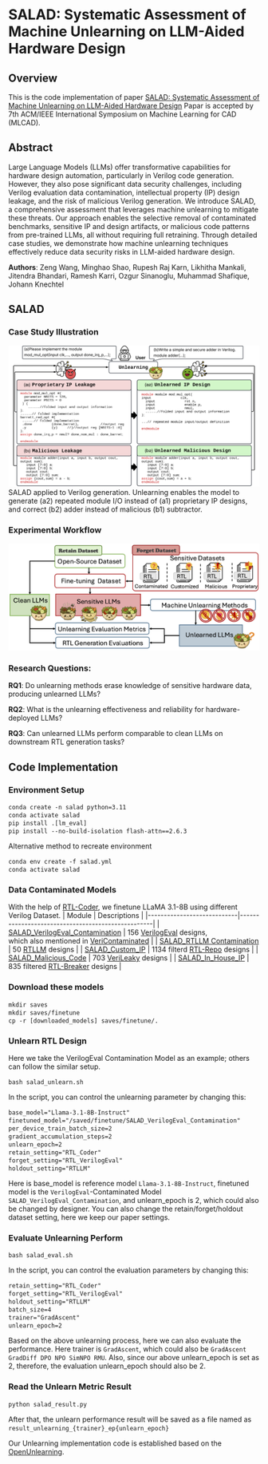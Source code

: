 # SALAD: Systematic Assessment of Machine Unlearning on LLM-Aided Hardware Design


## Overview
This is the code implementation of paper [SALAD: Systematic Assessment of Machine Unlearning on LLM-Aided Hardware Design](<https://arxiv.org/abs/2506.02089>)
Papar is accepted by 7th ACM/IEEE International Symposium on Machine Learning for CAD (MLCAD). 


## Abstract
Large Language Models (LLMs) offer transformative capabilities for hardware design automation, particularly in Verilog code generation. However, they also pose significant data security challenges, including Verilog evaluation data contamination, intellectual property (IP) design leakage, and the risk of malicious Verilog generation. We introduce SALAD, a comprehensive assessment that leverages machine unlearning to mitigate these threats. Our approach enables the selective removal of contaminated benchmarks, sensitive IP and design artifacts, or malicious code patterns from pre-trained LLMs, all without requiring full retraining. Through detailed case studies, we demonstrate how machine unlearning techniques effectively reduce data security risks in LLM-aided hardware design.

**Authors**: Zeng Wang, Minghao Shao, Rupesh Raj Karn, Likhitha Mankali, Jitendra Bhandari, Ramesh Karri, Ozgur Sinanoglu, Muhammad Shafique, Johann Knechtel

## SALAD
### Case Study Illustration
![Case Study](figures/salad_case_study.png)
SALAD applied to Verilog generation. Unlearning enables the model to generate (a2) repeated module I/O instead of (a1) proprietary IP designs, and correct (b2) adder instead of malicious (b1) subtractor.

### Experimental Workflow
![Workflow](figures/salad_experiment_workflow.png)

### Research Questions:
**RQ1**: Do unlearning methods erase knowledge of sensitive hardware data, producing unlearned LLMs?

**RQ2**: What is the unlearning effectiveness and reliability for hardware-deployed LLMs?

**RQ3**: Can unlearned LLMs perform comparable to clean LLMs on downstream RTL generation tasks?

## Code Implementation

### Environment Setup

```
conda create -n salad python=3.11
conda activate salad
pip install .[lm_eval]
pip install --no-build-isolation flash-attn==2.6.3
```
Alternative method to recreate environment
```
conda env create -f salad.yml
conda activate salad
```

### Data Contaminated Models
With the help of [RTL-Coder](<https://github.com/hkust-zhiyao/RTL-Coder>), we finetune LLaMA 3.1-8B using different Verilog Dataset.
| Module                     | Descriptions                                          |
|----------------------------|---------------------------------------------------|
| [SALAD_VerilogEval_Contamination](<https://huggingface.co/zwSyc/SALAD_VerilogEval_Contamination>)  | 156 [VerilogEval](<https://github.com/NVlabs/verilog-eval>) designs,<br>which also mentioned in [VeriContaminated](<https://arxiv.org/abs/2503.13572>)  |
| [SALAD_RTLLM Contamination](<https://huggingface.co/zwSyc/SALAD_RTLLM_Contamination>)  | 50 [RTLLM](<https://github.com/hkust-zhiyao/RTLLM>) designs |
| [SALAD_Custom_IP](<https://huggingface.co/zwSyc/SALAD_Custom_IP>)  | 1134 filterd [RTL-Repo](<https://github.com/AUCOHL/RTL-Repo>) designs                  |
| [SALAD_Malicious_Code](<https://huggingface.co/zwSyc/SALAD_Malicious_Code>)           | 703 [VeriLeaky](<https://arxiv.org/abs/2503.13116>) designs                           |
| [SALAD_In_House_IP](<https://huggingface.co/zwSyc/SALAD_In_House_IP>)            | 835 filtered [RTL-Breaker](<https://arxiv.org/abs/2411.17569>) designs                   |

### Download these models
```
mkdir saves
mkdir saves/finetune
cp -r [downloaded_models] saves/finetune/. 
```
### Unlearn RTL Design 
Here we take the VerilogEval Contamination Model as an example; others can follow the similar setup.
```
bash salad_unlearn.sh
```
In the script, you can control the unlearning parameter by changing this:
```
base_model="Llama-3.1-8B-Instruct"
finetuned_model="/saved/finetune/SALAD_VerilogEval_Contamination"
per_device_train_batch_size=2 
gradient_accumulation_steps=2
unlearn_epoch=2
retain_setting="RTL_Coder"
forget_setting="RTL_VerilogEval"
holdout_setting="RTLLM"
```
Here is base_model is reference model ```Llama-3.1-8B-Instruct```, finetuned model is the ```VerilogEval```-Contaminated Model ```SALAD_VerilogEval_Contamination```, and unlearn_epoch is 2, which could also be changed by designer. You can also change the retain/forget/holdout dataset setting, here we keep our paper settings.

### Evaluate Unlearning Perform
```
bash salad_eval.sh
```
In the script, you can control the evaluation parameters by changing this:
```
retain_setting="RTL_Coder"
forget_setting="RTL_VerilogEval" 
holdout_setting="RTLLM"
batch_size=4
trainer="GradAscent" 
unlearn_epoch=2 
```
Based on the above unlearning process, here we can also evaluate the performance. Here trainer is ```GradAscent```, which could also be ```GradAscent GradDiff DPO NPO SimNPO RMU```. Also, since our above unlearn_epoch is set as 2, therefore, the evaluation unlearn_epoch should also be 2.

### Read the Unlearn Metric Result
```
python salad_result.py
```
After that, the unlearn performance result will be saved as a file named as ```result_unlearning_{trainer}_ep{unlearn_epoch}```

Our Unlearning implementation code is established based on the [OpenUnlearning](<https://github.com/locuslab/open-unlearning>). 